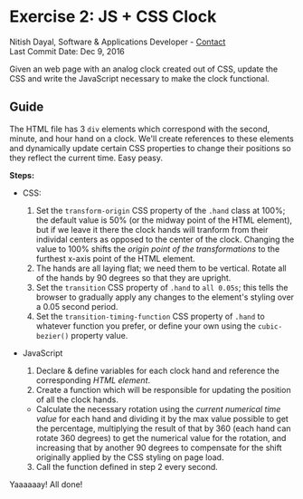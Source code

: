 # Exercise 2: JS + CSS Clock
Nitish Dayal, Software & Applications Developer - [Contact](http://nitishdayal.me)  
Last Commit Date: Dec 9, 2016

Given an web page with an analog clock created out of CSS, update the CSS
  and write the JavaScript necessary to make the clock functional.

## Guide

The HTML file has 3 `div` elements which correspond with the second, minute, and
  hour hand on a clock. We'll create references to these elements and dynamically
  update certain CSS properties to change their positions so they reflect the
  current time. Easy peasy.

**Steps:**

- CSS:

  1. Set the `transform-origin` CSS property of the `.hand` class at 100%; the default
    value is 50% (or the midway point of the HTML element), but if we leave it there
    the clock hands will tranform from their individal centers as opposed to the
    center of the clock. Changing the value to 100% shifts the _origin point of the
    transformations_ to the furthest x-axis point of the HTML element.
  2. The hands are all laying flat; we need them to be vertical. Rotate all of the
    hands by 90 degrees so that they are upright.
  3. Set the `transition` CSS property of `.hand` to `all 0.05s`; this tells the browser
    to gradually apply any changes to the element's styling over a 0.05 second period.
  4. Set the `transition-timing-function` CSS property of `.hand` to whatever function
    you prefer, or define your own using the `cubic-bezier()` property value.
  
- JavaScript

  1. Declare & define variables for each clock hand and reference the corresponding _HTML
    element_.
  2. Create a function which will be responsible for updating the position of all the
    clock hands.
    - Calculate the necessary rotation using the _current numerical time value_ for each hand 
      and dividing it by the max value possible to get the percentage, multiplying the result
      of that by 360 (each hand can rotate 360 degrees) to get the numerical value for the 
      rotation, and increasing that by another 90 degrees to compensate for the shift
      originally applied by the CSS styling on page load.
  3. Call the function defined in step 2 every second.

Yaaaaaay! All done!
    